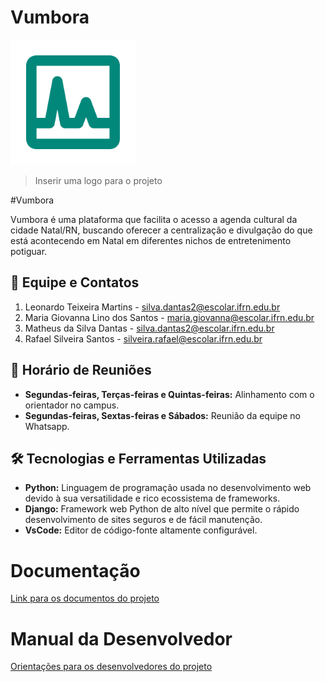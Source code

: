 # Vumbora

<img src="logo.png" width="200" height="200" />

>Inserir uma logo para o projeto

#Vumbora

Vumbora é uma plataforma que facilita o acesso a agenda cultural da cidade Natal/RN, buscando oferecer a centralização e divulgação do que está acontecendo em Natal em diferentes nichos de entretenimento potiguar. 

## 👥 Equipe e Contatos
1. Leonardo Teixeira Martins - silva.dantas2@escolar.ifrn.edu.br
2. Maria Giovanna Lino dos Santos - maria.giovanna@escolar.ifrn.edu.br
3. Matheus da Silva Dantas - silva.dantas2@escolar.ifrn.edu.br
4. Rafael Silveira Santos - silveira.rafael@escolar.ifrn.edu.br

## 📅 Horário de Reuniões

- **Segundas-feiras, Terças-feiras e Quintas-feiras:** Alinhamento com o orientador no campus.
- **Segundas-feiras, Sextas-feiras e Sábados:** Reunião da equipe no Whatsapp.

## 🛠️ Tecnologias e Ferramentas Utilizadas

- **Python:** Linguagem de programação usada no desenvolvimento web devido à sua versatilidade e rico ecossistema de frameworks.
- **Django:** Framework web Python de alto nível que permite o rápido desenvolvimento de sites seguros e de fácil manutenção.
- **VsCode:** Editor de código-fonte altamente configurável.

# Documentação

[Link para os documentos do projeto](doc/documentacao.md)

# Manual da Desenvolvedor

[Orientações para os desenvolvedores do projeto](doc/guia-ds/guia.md)
